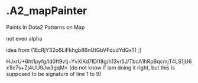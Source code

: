 .A2_mapPainter
==============

Paints In Dota2 Patterns on Map


not even alpha

idea from (1EcRjY32o6LiFkhgb86nUtGbVFdudYdGxT) ;)

HJxrU+6ht1pyfg/ld0ft9vtj+YvXlKd7IDl18g/h13vr5J/TbcA1hRpBqcmjT4LS1jU6x1Ic7s+Zj4UU9Jw3gqM= (do not know if iam doing it right, but this is supposed to be signature of line 1 to 9)
